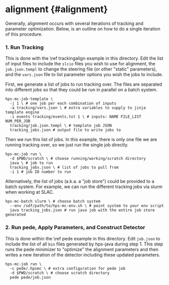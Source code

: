 alignment {#alignment}
==============
Generally, alignment occurs with several iterations of tracking and parameter optimization.
Below, is an outline on how to do a single iteration of this procedure.

### 1. Run Tracking
This is done with the \ref trackingalign example in this directory.
Edit the list of input files to include the `slcio` files you wish to use for alignment,
the `job.json.templ` to change the steering file (or other "static" parameters),
and the `vars.json` file to list parameter options you wish the jobs to include.

First, we generate a list of jobs to run tracking over. The files are separated into
different jobs so that they could be run in parallel on a batch system.
```
hps-mc-job-template \
  -j 1 \ # one job per each combination of inputs
  -a tracking/vars.json \ # extra variables to supply to jinja template engine
  -i events tracking/events.txt 1 \ # inputs: NAME FILE_LIST NUM_PER_JOB
  tracking/job.json.templ \ # template job JSON
  tracking_jobs.json # output file to write jobs to
```

Then we run this list of jobs. In this example, there is only one file we are
running tracking over, so we just run the single job directly.
```
hps-mc-job run \
  -d $PWD/scratch \ # choose running/working/scratch directory
  java \ # job to run
  tracking_jobs.json \ # list of jobs to pull from
  -i 1 # job ID number to run
```

Alternatively, the list of jobs (a.k.a. a "job store") could be provided to
a batch system. For example, we can run the different tracking jobs via slurm
when working at SLAC.
```
hps-mc-batch slurm \ # choose batch system
  --env /sdf/path/to/hps-mc-env.sh \ # point system to your env script
  java tracking_jobs.json # run java job with the entire job store generated
```

### 2. Run pede, Apply Parameters, and Construct Detector
This is done within the \ref pede example in this directory.
Edit `job.json` to include the list of all `bin` files generated by hps-java during step 1.
This step runs the pede minimizer to "optimize" the alignment parameters and then
writes a new iteration of the detector including these updated parameters.

```
hps-mc-job run \
  -c pede/.hpsmc \ # extra configuration for pede job
  -d $PWD/scratch \ # choose scratch directory
  pede pede/job.json
```
